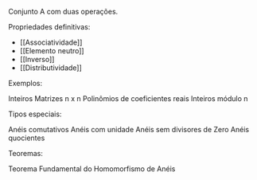 
Conjunto A com duas operações.

Propriedades definitivas:
- [[Associatividade]]
- [[Elemento neutro]]
- [[Inverso]]
- [[Distributividade]]

Exemplos:

Inteiros
Matrizes n x n
Polinômios de coeficientes reais
Inteiros módulo n

Tipos especiais:

Anéis comutativos
Anéis com unidade
Anéis sem divisores de Zero
Anéis quocientes

Teoremas:

Teorema Fundamental do Homomorfismo de Anéis
